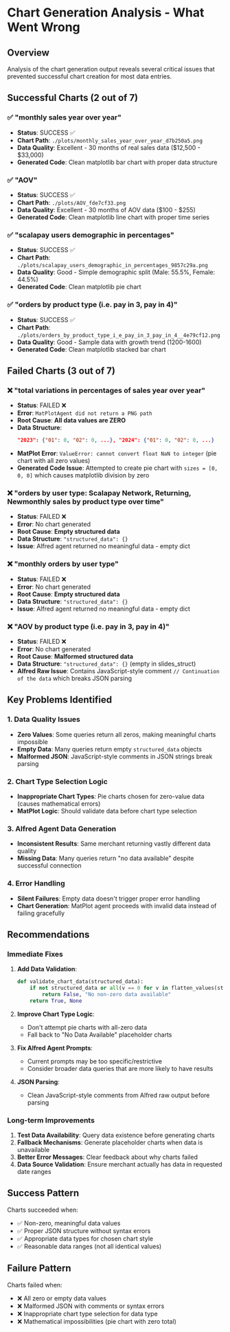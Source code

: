 # Chart Generation Analysis - What Went Wrong

## Overview
Analysis of the chart generation output reveals several critical issues that prevented successful chart creation for most data entries.

## Successful Charts (2 out of 7)

### ✅ "monthly sales year over year"
- **Status**: SUCCESS ✅
- **Chart Path**: `./plots/monthly_sales_year_over_year_d7b250a5.png`
- **Data Quality**: Excellent - 30 months of real sales data ($12,500 - $33,000)
- **Generated Code**: Clean matplotlib bar chart with proper data structure

### ✅ "AOV" 
- **Status**: SUCCESS ✅
- **Chart Path**: `./plots/AOV_fde7cf33.png`
- **Data Quality**: Excellent - 30 months of AOV data ($100 - $255)
- **Generated Code**: Clean matplotlib line chart with proper time series

### ✅ "scalapay users demographic in percentages"
- **Status**: SUCCESS ✅
- **Chart Path**: `./plots/scalapay_users_demographic_in_percentages_9857c29a.png`
- **Data Quality**: Good - Simple demographic split (Male: 55.5%, Female: 44.5%)
- **Generated Code**: Clean matplotlib pie chart

### ✅ "orders by product type (i.e. pay in 3, pay in 4)"
- **Status**: SUCCESS ✅ 
- **Chart Path**: `./plots/orders_by_product_type_i_e_pay_in_3_pay_in_4__4e79cf12.png`
- **Data Quality**: Good - Sample data with growth trend (1200-1600)
- **Generated Code**: Clean matplotlib stacked bar chart

## Failed Charts (3 out of 7)

### ❌ "total variations in percentages of sales year over year"
- **Status**: FAILED ❌
- **Error**: `MatPlotAgent did not return a PNG path`
- **Root Cause**: **All data values are ZERO**
- **Data Structure**: 
  ```json
  "2023": {"01": 0, "02": 0, ...}, "2024": {"01": 0, "02": 0, ...}
  ```
- **MatPlot Error**: `ValueError: cannot convert float NaN to integer` (pie chart with all zero values)
- **Generated Code Issue**: Attempted to create pie chart with `sizes = [0, 0, 0]` which causes matplotlib division by zero

### ❌ "orders by user type: Scalapay Network, Returning, Newmonthly sales by product type over time"
- **Status**: FAILED ❌
- **Error**: No chart generated
- **Root Cause**: **Empty structured data**
- **Data Structure**: `"structured_data": {}`
- **Issue**: Alfred agent returned no meaningful data - empty dict

### ❌ "monthly orders by user type"  
- **Status**: FAILED ❌
- **Error**: No chart generated
- **Root Cause**: **Empty structured data**
- **Data Structure**: `"structured_data": {}`
- **Issue**: Alfred agent returned no meaningful data - empty dict

### ❌ "AOV by product type (i.e. pay in 3, pay in 4)"
- **Status**: FAILED ❌
- **Error**: No chart generated  
- **Root Cause**: **Malformed structured data**
- **Data Structure**: `"structured_data": {}` (empty in slides_struct)
- **Alfred Raw Issue**: Contains JavaScript-style comment `// Continuation of the data` which breaks JSON parsing

## Key Problems Identified

### 1. **Data Quality Issues**
- **Zero Values**: Some queries return all zeros, making meaningful charts impossible
- **Empty Data**: Many queries return empty `structured_data` objects
- **Malformed JSON**: JavaScript-style comments in JSON strings break parsing

### 2. **Chart Type Selection Logic**
- **Inappropriate Chart Types**: Pie charts chosen for zero-value data (causes mathematical errors)
- **MatPlot Logic**: Should validate data before chart type selection

### 3. **Alfred Agent Data Generation**
- **Inconsistent Results**: Same merchant returning vastly different data quality
- **Missing Data**: Many queries return "no data available" despite successful connection

### 4. **Error Handling**
- **Silent Failures**: Empty data doesn't trigger proper error handling
- **Chart Generation**: MatPlot agent proceeds with invalid data instead of failing gracefully

## Recommendations

### Immediate Fixes

1. **Add Data Validation**:
   ```python
   def validate_chart_data(structured_data):
       if not structured_data or all(v == 0 for v in flatten_values(structured_data)):
           return False, "No non-zero data available"
       return True, None
   ```

2. **Improve Chart Type Logic**:
   - Don't attempt pie charts with all-zero data
   - Fall back to "No Data Available" placeholder charts

3. **Fix Alfred Agent Prompts**:
   - Current prompts may be too specific/restrictive
   - Consider broader data queries that are more likely to have results

4. **JSON Parsing**:
   - Clean JavaScript-style comments from Alfred raw output before parsing

### Long-term Improvements

1. **Test Data Availability**: Query data existence before generating charts
2. **Fallback Mechanisms**: Generate placeholder charts when data is unavailable  
3. **Better Error Messages**: Clear feedback about why charts failed
4. **Data Source Validation**: Ensure merchant actually has data in requested date ranges

## Success Pattern
Charts succeeded when:
- ✅ Non-zero, meaningful data values
- ✅ Proper JSON structure without syntax errors  
- ✅ Appropriate data types for chosen chart style
- ✅ Reasonable data ranges (not all identical values)

## Failure Pattern  
Charts failed when:
- ❌ All zero or empty data values
- ❌ Malformed JSON with comments or syntax errors
- ❌ Inappropriate chart type selection for data type
- ❌ Mathematical impossibilities (pie chart with zero total)